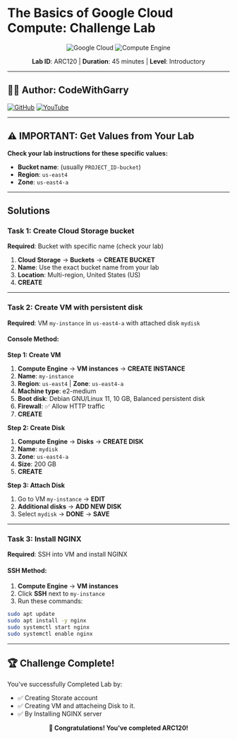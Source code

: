 # The Basics of Google Cloud Compute: Challenge Lab

<div align="center">

![Google Cloud](https://img.shields.io/badge/Google%20Cloud-4285F4?style=for-the-badge&logo=google-cloud&logoColor=white)
![Compute Engine](https://img.shields.io/badge/Compute%20Engine-FF6B6B?style=for-the-badge&logo=google&logoColor=white)

**Lab ID**: ARC120 | **Duration**: 45 minutes | **Level**: Introductory

</div>

---

## 👨‍💻 Author: CodeWithGarry

[![GitHub](https://img.shields.io/badge/GitHub-codewithgarry-181717?style=for-the-badge&logo=github)](https://github.com/codewithgarry)
[![YouTube](https://img.shields.io/badge/YouTube-Subscribe-FF0000?style=for-the-badge&logo=youtube)](https://youtube.com/@codewithgarry)

---

## ⚠️ IMPORTANT: Get Values from Your Lab

**Check your lab instructions for these specific values:**
- **Bucket name**: (usually `PROJECT_ID-bucket`)
- **Region**: `us-east4` 
- **Zone**: `us-east4-a`

---

##  Solutions

### Task 1: Create Cloud Storage bucket

**Required**: Bucket with specific name (check your lab)

1. **Cloud Storage** → **Buckets** → **CREATE BUCKET**
2. **Name**: Use the exact bucket name from your lab
3. **Location**: Multi-region, United States (US)
4. **CREATE**

---

### Task 2: Create VM with persistent disk

**Required**: VM `my-instance` in `us-east4-a` with attached disk `mydisk`

#### Console Method:

**Step 1: Create VM**
1. **Compute Engine** → **VM instances** → **CREATE INSTANCE**
2. **Name**: `my-instance`
3. **Region**: `us-east4` | **Zone**: `us-east4-a`
4. **Machine type**: e2-medium
5. **Boot disk**: Debian GNU/Linux 11, 10 GB, Balanced persistent disk
6. **Firewall**: ✅ Allow HTTP traffic
7. **CREATE**

**Step 2: Create Disk**
1. **Compute Engine** → **Disks** → **CREATE DISK**
2. **Name**: `mydisk`
3. **Zone**: `us-east4-a`
4. **Size**: 200 GB
5. **CREATE**

**Step 3: Attach Disk**
1. Go to VM `my-instance` → **EDIT**
2. **Additional disks** → **ADD NEW DISK**
3. Select `mydisk` → **DONE** → **SAVE**

---

### Task 3: Install NGINX

**Required**: SSH into VM and install NGINX

#### SSH Method:
1. **Compute Engine** → **VM instances**
2. Click **SSH** next to `my-instance`
3. Run these commands:

```bash
sudo apt update
sudo apt install -y nginx
sudo systemctl start nginx
sudo systemctl enable nginx
```
---

## 🏆 Challenge Complete!

You've successfully Completed Lab by:
- ✅ Creating Storate account
- ✅ Creating VM and attacheing Disk to it.
- ✅ By Installing NGINX server 

<div align="center">

**🎉 Congratulations! You've completed ARC120!**

</div>
